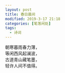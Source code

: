 ```yaml
---
layout: post
title: 春日晨间
modified: 2019-3-17 21:18
categories: [笔落闲处]
tags: 
  - 诗词
---
```


朝寒暮雨春力薄，  
等闲西风起澜波，  
古道青山藏笔墨，  
轻许人间不值得。